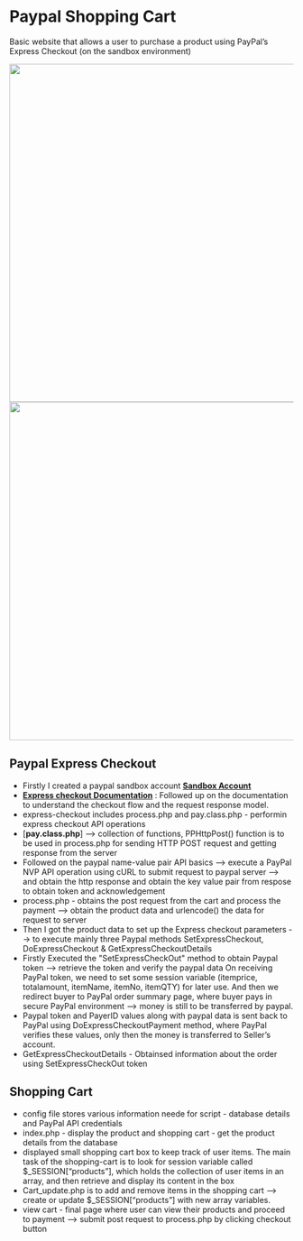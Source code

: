 # Paypal Shopping Cart

Basic website that allows a user to purchase a product using PayPal’s Express Checkout (on the sandbox environment)

<img src="http://www.instantcart.com/images/payments/paypal.png" width='600'>

<img src="https://teammatesv4.appspot.com/images/raised-edge.png" width='600'>

## Paypal Express Checkout

* Firstly I created a paypal sandbox account [**Sandbox Account**](https://developer.paypal.com/developer/login)
* [**Express checkout Documentation**](https://developer.paypal.com/docs/classic/express-checkout/integration-guide/ECGettingStarted/) : Followed up on the documentation to understand the checkout flow and the request response model.
* express-checkout includes process.php and pay.class.php - performin express checkout API operations
* [**pay.class.php**] --> collection of functions, PPHttpPost() function is to be used in process.php for sending HTTP POST request and getting response from the server
* Followed on the paypal name-value pair API basics --> execute a PayPal NVP API operation using cURL to submit request to paypal server --> and obtain the http response and obtain the key value pair from respose to obtain token and acknowledgement
* process.php - obtains the post request from the cart and process the payment --> obtain the product data and urlencode() the data for request to server
* Then I got the product data to set up the Express checkout parameters --> 
  to execute mainly three Paypal methods SetExpressCheckout, DoExpressCheckout & GetExpressCheckoutDetails
* Firstly Executed the "SetExpressCheckOut" method to obtain Paypal token --> retrieve the token and verify the paypal data
On receiving PayPal token, we need to set some session variable (itemprice, totalamount, itemName, itemNo, itemQTY) for later use. And then we redirect buyer to PayPal order summary page, where buyer pays in secure PayPal environment --> money is still to be transferred by paypal.
* Paypal token and PayerID values along with paypal data is sent back to PayPal using DoExpressCheckoutPayment method, where PayPal verifies these values, only then the money is transferred to Seller’s account.
* GetExpressCheckoutDetails - Obtainsed information about the order using SetExpressCheckOut token

## Shopping Cart

* config file stores various information neede for script - database details and PayPal API credentials
* index.php - display the product and shopping cart - get the product details from the database
* displayed small shopping cart box to keep track of user items. The main task of the shopping-cart is to look for session variable called $_SESSION[“products”], which holds the collection of user items in an array, and then retrieve and display its content in the box
* Cart_update.php is to add and remove items in the shopping cart --> create or update $_SESSION[“products”] with new array variables.
* view cart -  final page where user can view their products and proceed to payment --> submit post request to process.php by clicking checkout button